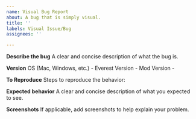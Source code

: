 ```yaml
---
name: Visual Bug Report
about: A bug that is simply visual.
title: ''
labels: Visual Issue/Bug
assignees: ''

---
```


**Describe the bug**
A clear and concise description of what the bug is.

**Version**
OS (Mac, Windows, etc.) - 
Everest Version - 
Mod Version - 

**To Reproduce**
Steps to reproduce the behavior:

**Expected behavior**
A clear and concise description of what you expected to see.

**Screenshots**
If applicable, add screenshots to help explain your problem.
